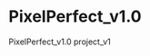 # PixelPerfect_v1.0
PixelPerfect_v1.0 project_v1  
 
<!-- UPDATE: CIRCLES :) -->
<!-- UPDATE: JS ADV COURSE PART 4 -->
<!-- TO DO LIST: 
x page scroll animation
x css grid where needed
x circles into proper places
x carousel - Twitter section
x to be continued
-->
